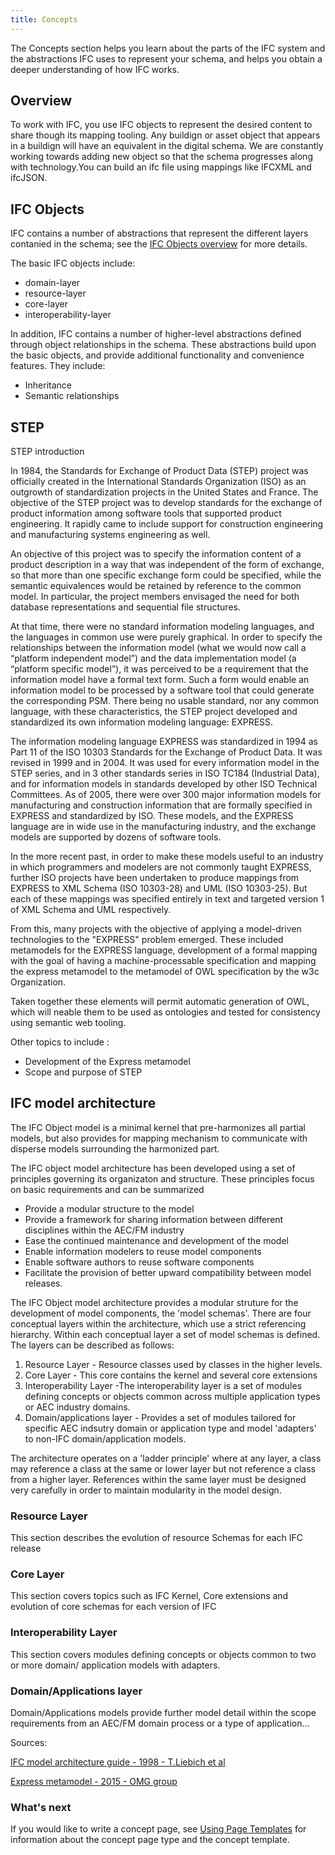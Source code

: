```yaml
---
title: Concepts
---
```


The Concepts section helps you learn about the parts of the IFC system and the abstractions IFC uses to represent your schema, and helps you obtain a deeper understanding of how IFC works.

## Overview

To work with IFC, you use IFC objects to represent the desired content to share though its mapping tooling. Any buildign or asset object that appears in a buildign will have an equivalent in the digital schema. We are constantly working towards adding new object so that the schema progresses along with technology.You can build an ifc file using mappings like IFCXML and ifcJSON.

## IFC Objects

IFC contains a number of abstractions that represent the different layers contanied in the schema; see the [IFC Objects overview](/docs/concepts/overview/) for more details.

The basic IFC objects include:

* domain-layer
* resource-layer
* core-layer
* interoperability-layer

In addition, IFC contains a number of higher-level abstractions defined through object relationships in the schema. These abstractions build upon the basic objects, and provide additional functionality and convenience features. They include:

* Inheritance
* Semantic relationships

## STEP
STEP introduction

In 1984, the Standards for Exchange of Product Data (STEP) project was officially created in the International Standards Organization (ISO) as an outgrowth of standardization projects in the United States and France. The objective of the
STEP project was to develop standards for the exchange of product information among software tools that supported product engineering. It rapidly came to include support for construction engineering and manufacturing systems engineering as well.

An objective of this project was to specify the information content of a product description in a way that was independent of the form of exchange, so that more than one specific exchange form could be specified, while the semantic equivalences would be retained by reference to the common model. In particular, the project members envisaged the need for both database representations and sequential file structures.

At that time, there were no standard information modeling languages, and the languages in common use were purely graphical. In order to specify the relationships between the information model (what we would now call a “platform independent model”) and the data implementation model (a “platform specific model”), it was perceived to be a requirement that the information model have a formal text form. Such a form would enable an information model to be processed by a software tool that could generate the corresponding PSM. There being no usable standard, nor any common language, with these characteristics, the STEP project developed and standardized its own information modeling language: EXPRESS.

The information modeling language EXPRESS was standardized in 1994 as Part 11 of the ISO 10303 Standards for the Exchange of Product Data. It was revised in 1999 and in 2004. It was used for every information model in the STEP series, and in 3 other standards series in ISO TC184 (Industrial Data), and for information models in standards developed by other ISO Technical Committees. As of 2005, there were over 300 major information models for manufacturing and construction information that are formally specified in EXPRESS and standardized by ISO. These models, and the EXPRESS language are in wide use in the manufacturing industry, and the exchange models are supported by dozens of
software tools.

In the more recent past, in order to make these models useful to an industry in which programmers and modelers are not commonly taught EXPRESS, further ISO projects have been undertaken to produce mappings from EXPRESS to XML Schema (ISO 10303-28) and UML (ISO 10303-25). But each of these mappings was specified entirely in text and targeted
version 1 of XML Schema and UML respectively.

From this, many projects with the objective of applying a model-driven technologies to the "EXPRESS" problem emerged. These included metamodels for the EXPRESS language, development of a formal mapping with the goal of having a machine-processable specification and mapping the express metamodel to the metamodel of OWL specification by the w3c Organization.

Taken together these elements will permit automatic generation of OWL, which will neable them to be used as ontologies and tested for consistency using semantic web tooling.

Other topics to include :

* Development of the Express metamodel
* Scope and purpose of STEP


## IFC model architecture

The IFC Object model is a minimal kernel that pre-harmonizes all partial models, but also provides for mapping mechanism to communicate with disperse models surrounding the harmonized part.

The IFC object model architecture has been developed using a set of principles governing its organizaton and structure. These principles focus on basic requirements and can be summarized

* Provide a modular structure to the model
* Provide a framework for sharing information between different disciplines within the AEC/FM industry
* Ease the continued maintenance and development of the model
* Enable information modelers to reuse model components
* Enable software authors to reuse software components
* Facilitate the provision of better upward compatibility between model releases.

The IFC Object model architecture provides a modular struture for the development of model components, the 'model schemas'. There are four conceptual layers within the architecture, which use a strict referencing hierarchy. Within each conceptual layer a set of model schemas is defined. The layers can be described as follows:

1. Resource Layer - Resource classes used by classes in the higher levels.
2. Core Layer - This core contains the kernel and several core extensions
3. Interoperability Layer -The interoperability layer is a set of modules defining concepts or objects common across multiple application types or AEC industry domains.
4. Domain/applications layer - Provides a set of modules tailored for specific AEC indsutry domain or application type and model 'adapters' to non-IFC domain/application models.

The architecture operates on a 'ladder principle' where at any layer, a class may reference a class at the same or lower layer but not reference a class from a higher layer. References within the same layer must be designed very carefully in order to maintain modularity in the model design.

### Resource Layer
This section describes the evolution of resource Schemas for each IFC release

### Core Layer
This section covers topics such as IFC Kernel, Core extensions and evolution of core schemas for each version of IFC

### Interoperability Layer
This section covers modules defining concepts or objects common to two or more domain/ application models with adapters.

### Domain/Applications layer
Domain/Applications models provide further model detail within the scope requirements from an AEC/FM domain process or a type of application...


Sources:

[IFC model architecture guide - 1998 - T.Liebich et al](http://iaiweb.lbl.gov/Resources/IFC_Releases/IFC_Release_2.0/BETA_Docs_for_Review/IFC_R2_ModelArch_Beta_d2.PDF)

[Express metamodel - 2015 - OMG group](http://www.omg.org/spec/EXPRESS/1.1)

### What's next

If you would like to write a concept page, see
[Using Page Templates](/docs/contribute/page-templates/)
for information about the concept page type and the concept template.
